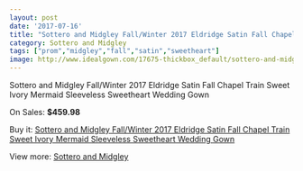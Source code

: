 ```yaml
---
layout: post
date: '2017-07-16'
title: "Sottero and Midgley Fall/Winter 2017 Eldridge Satin Fall Chapel Train Sweet Ivory Mermaid Sleeveless Sweetheart Wedding Gown"
category: Sottero and Midgley
tags: ["prom","midgley","fall","satin","sweetheart"]
image: http://www.idealgown.com/17675-thickbox_default/sottero-and-midgley-fall-winter-2017-eldridge-satin-fall-chapel-train-sweet-ivory-mermaid-sleeveless-sweetheart-wedding-gown.jpg
---
```

Sottero and Midgley Fall/Winter 2017 Eldridge Satin Fall Chapel Train Sweet Ivory Mermaid Sleeveless Sweetheart Wedding Gown

On Sales: **$459.98**
<a href="https://www.idealgown.com/en/sottero-and-midgley/6897-sottero-and-midgley-fall-winter-2017-eldridge-satin-fall-chapel-train-sweet-ivory-mermaid-sleeveless-sweetheart-wedding-gown.html"><amp-img layout="responsive" width="600" height="600" src="//www.idealgown.com/17675-thickbox_default/sottero-and-midgley-fall-winter-2017-eldridge-satin-fall-chapel-train-sweet-ivory-mermaid-sleeveless-sweetheart-wedding-gown.jpg" alt="Sottero and Midgley Fall/Winter 2017 Eldridge Satin Fall Chapel Train Sweet Ivory Mermaid Sleeveless Sweetheart Wedding Gown 0" /></a>
<a href="https://www.idealgown.com/en/sottero-and-midgley/6897-sottero-and-midgley-fall-winter-2017-eldridge-satin-fall-chapel-train-sweet-ivory-mermaid-sleeveless-sweetheart-wedding-gown.html"><amp-img layout="responsive" width="600" height="600" src="//www.idealgown.com/17678-thickbox_default/sottero-and-midgley-fall-winter-2017-eldridge-satin-fall-chapel-train-sweet-ivory-mermaid-sleeveless-sweetheart-wedding-gown.jpg" alt="Sottero and Midgley Fall/Winter 2017 Eldridge Satin Fall Chapel Train Sweet Ivory Mermaid Sleeveless Sweetheart Wedding Gown 1" /></a>
<a href="https://www.idealgown.com/en/sottero-and-midgley/6897-sottero-and-midgley-fall-winter-2017-eldridge-satin-fall-chapel-train-sweet-ivory-mermaid-sleeveless-sweetheart-wedding-gown.html"><amp-img layout="responsive" width="600" height="600" src="//www.idealgown.com/17677-thickbox_default/sottero-and-midgley-fall-winter-2017-eldridge-satin-fall-chapel-train-sweet-ivory-mermaid-sleeveless-sweetheart-wedding-gown.jpg" alt="Sottero and Midgley Fall/Winter 2017 Eldridge Satin Fall Chapel Train Sweet Ivory Mermaid Sleeveless Sweetheart Wedding Gown 2" /></a>
<a href="https://www.idealgown.com/en/sottero-and-midgley/6897-sottero-and-midgley-fall-winter-2017-eldridge-satin-fall-chapel-train-sweet-ivory-mermaid-sleeveless-sweetheart-wedding-gown.html"><amp-img layout="responsive" width="600" height="600" src="//www.idealgown.com/17676-thickbox_default/sottero-and-midgley-fall-winter-2017-eldridge-satin-fall-chapel-train-sweet-ivory-mermaid-sleeveless-sweetheart-wedding-gown.jpg" alt="Sottero and Midgley Fall/Winter 2017 Eldridge Satin Fall Chapel Train Sweet Ivory Mermaid Sleeveless Sweetheart Wedding Gown 3" /></a>

Buy it: [Sottero and Midgley Fall/Winter 2017 Eldridge Satin Fall Chapel Train Sweet Ivory Mermaid Sleeveless Sweetheart Wedding Gown](https://www.idealgown.com/en/sottero-and-midgley/6897-sottero-and-midgley-fall-winter-2017-eldridge-satin-fall-chapel-train-sweet-ivory-mermaid-sleeveless-sweetheart-wedding-gown.html "Sottero and Midgley Fall/Winter 2017 Eldridge Satin Fall Chapel Train Sweet Ivory Mermaid Sleeveless Sweetheart Wedding Gown")

View more: [Sottero and Midgley](https://www.idealgown.com/en/98-sottero-and-midgley "Sottero and Midgley")